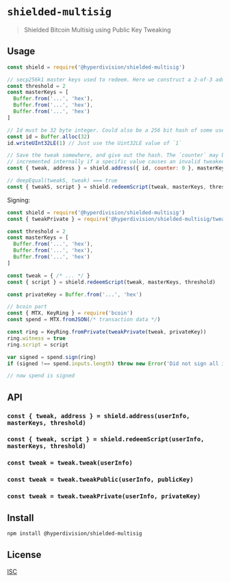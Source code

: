 # `shielded-multisig`

> Shielded Bitcoin Multisig using Public Key Tweaking

## Usage

```js
const shield = require('@hyperdivision/shielded-multisig')

// secp256k1 master keys used to redeem. Here we construct a 2-of-3 address
const threshold = 2
const masterKeys = [
  Buffer.from('...', 'hex'),
  Buffer.from('...', 'hex'),
  Buffer.from('...', 'hex')
]

// Id must be 32 byte integer. Could also be a 256 bit hash of some user string
const id = Buffer.alloc(32)
id.writeUInt32LE(1) // Just use the Uint32LE value of `1`

// Save the tweak somewhere, and give out the hash. The `counter` may be
// incremented internally if a specific value causes an invalid tweaked key
const { tweak, address } = shield.address({ id, counter: 0 }, masterKeys, threshold)

// deepEqual(tweakS, tweak) === true
const { tweakS, script } = shield.redeemScript(tweak, masterKeys, threshold)
```

Signing:

```js
const shield = require('@hyperdivision/shielded-multisig')
const { tweakPrivate } = require('@hyperdivision/shielded-multisig/tweak')

const threshold = 2
const masterKeys = [
  Buffer.from('...', 'hex'),
  Buffer.from('...', 'hex'),
  Buffer.from('...', 'hex')
]

const tweak = { /* ... */ }
const { script } = shield.redeemScript(tweak, masterKeys, threshold)

const privateKey = Buffer.from('...', 'hex')

// bcoin part
const { MTX, KeyRing } = require('bcoin')
const spend = MTX.fromJSON(/* transaction data */)

const ring = KeyRing.fromPrivate(tweakPrivate(tweak, privateKey))
ring.witness = true
ring.script = script

var signed = spend.sign(ring)
if (signed !== spend.inputs.length) throw new Error('Did not sign all inputs')

// now spend is signed
```

## API

### `const { tweak, address } = shield.address(userInfo, masterKeys, threshold)`

### `const { tweak, script } = shield.redeemScript(userInfo, masterKeys, threshold)`

### `const tweak = tweak.tweak(userInfo)`

### `const tweak = tweak.tweakPublic(userInfo, publicKey)`

### `const tweak = tweak.tweakPrivate(userInfo, privateKey)`

## Install

```sh
npm install @hyperdivision/shielded-multisig
```

## License

[ISC](LICENSE)
